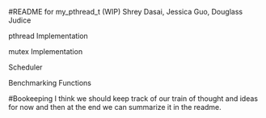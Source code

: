 #README for my_pthread_t (WIP)
Shrey Dasai, Jessica Guo, Douglass Judice

pthread Implementation 

mutex Implementation

Scheduler

Benchmarking Functions

#Bookeeping 
I think we should keep track of our train of thought and ideas for now and then at the end we can summarize it in the readme.

